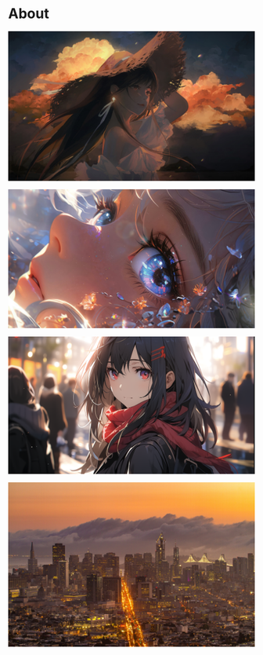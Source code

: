 # About

![图片](../../assets/images/banner.jpg )

![图片](../posts/微服务/cover.png )

![图片](../posts/springboot/cover.png )

![图片](../posts/spring/cover.jpg )
